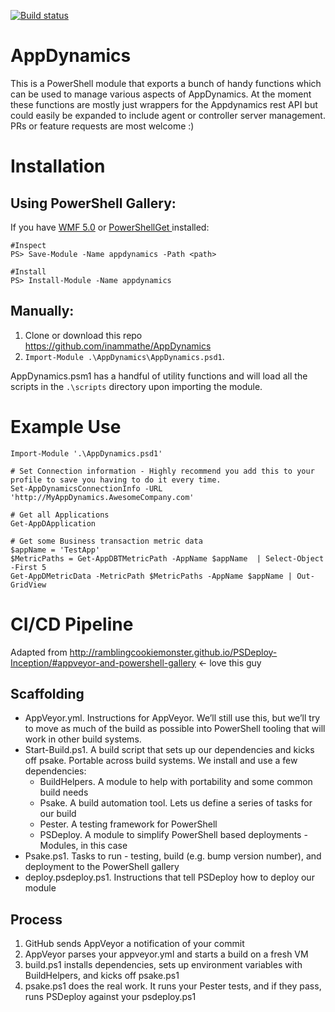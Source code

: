 [![Build status](https://ci.appveyor.com/api/projects/status/q8xh0pndvsba0kpd?svg=true)](https://ci.appveyor.com/project/inammathe/appdynamics/branch/master)

# AppDynamics
This is a PowerShell module that exports a bunch of handy functions which can be used to manage various aspects of AppDynamics.
At the moment these functions are mostly just wrappers for the Appdynamics rest API but could easily be expanded to include agent or controller server management.
PRs or feature requests are most welcome :)

Installation
======

## Using PowerShell Gallery:
If you have [WMF 5.0](https://www.microsoft.com/en-us/download/details.aspx?id=50395) or [PowerShellGet ](https://docs.microsoft.com/en-us/powershell/gallery/readme) installed:

```
#Inspect
PS> Save-Module -Name appdynamics -Path <path>
```
```
#Install
PS> Install-Module -Name appdynamics
```


## Manually:
1. Clone or download this repo https://github.com/inammathe/AppDynamics
2. `Import-Module .\AppDynamics\AppDynamics.psd1`.

AppDynamics.psm1 has a handful of utility functions and will load all the scripts in the `.\scripts` directory upon importing the module.

Example Use
======
```
Import-Module '.\AppDynamics.psd1'

# Set Connection information - Highly recommend you add this to your profile to save you having to do it every time.
Set-AppDynamicsConnectionInfo -URL 'http://MyAppDynamics.AwesomeCompany.com'

# Get all Applications
Get-AppDApplication

# Get some Business transaction metric data
$appName = 'TestApp'
$MetricPaths = Get-AppDBTMetricPath -AppName $appName  | Select-Object -First 5
Get-AppDMetricData -MetricPath $MetricPaths -AppName $appName | Out-GridView
```

CI/CD Pipeline
======
Adapted from http://ramblingcookiemonster.github.io/PSDeploy-Inception/#appveyor-and-powershell-gallery <- love this guy
## Scaffolding
* AppVeyor.yml. Instructions for AppVeyor. We’ll still use this, but we’ll try to move as much of the build as possible into PowerShell tooling that will work in other build systems.
* Start-Build.ps1. A build script that sets up our dependencies and kicks off psake. Portable across build systems. We install and use a few dependencies:
    * BuildHelpers. A module to help with portability and some common build needs
    * Psake. A build automation tool. Lets us define a series of tasks for our build
    * Pester. A testing framework for PowerShell
    * PSDeploy. A module to simplify PowerShell based deployments - Modules, in this case
* Psake.ps1. Tasks to run - testing, build (e.g. bump version number), and deployment to the PowerShell gallery
* deploy.psdeploy.ps1. Instructions that tell PSDeploy how to deploy our module

## Process
1. GitHub sends AppVeyor a notification of your commit
2. AppVeyor parses your appveyor.yml and starts a build on a fresh VM
3. build.ps1 installs dependencies, sets up environment variables with BuildHelpers, and kicks off psake.ps1
4. psake.ps1 does the real work. It runs your Pester tests, and if they pass, runs PSDeploy against your psdeploy.ps1